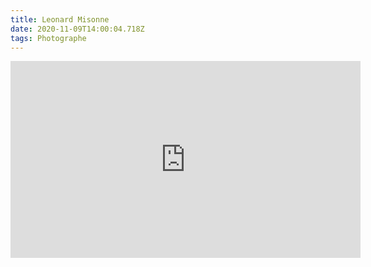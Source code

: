 ```yaml
---
title: Leonard Misonne
date: 2020-11-09T14:00:04.718Z
tags: Photographe
---
```

<iframe width="560" height="315" src="https://www.youtube.com/embed/Dq58nL5pC-8" frameborder="0" allow="accelerometer; autoplay; clipboard-write; encrypted-media; gyroscope; picture-in-picture" allowfullscreen></iframe>